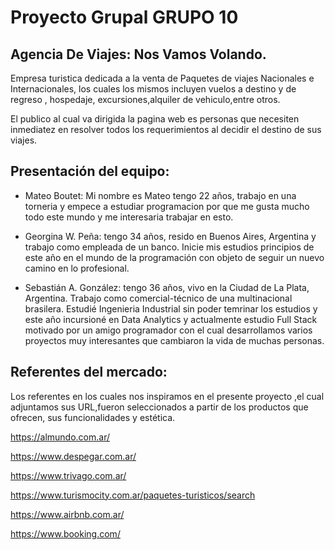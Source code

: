 # Proyecto Grupal GRUPO 10

## Agencia De Viajes: Nos Vamos Volando.

Empresa turistica dedicada a la venta de Paquetes de viajes Nacionales e Internacionales, los cuales los mismos incluyen vuelos a destino y de regreso , hospedaje, excursiones,alquiler de vehiculo,entre otros.

El publico al cual va dirigida la pagina web es personas que necesiten inmediatez en resolver todos los requerimientos al decidir el destino de sus viajes.

## Presentación del equipo:

- Mateo Boutet: Mi nombre es Mateo tengo 22 años, trabajo en una torneria y empece a estudiar programacion 
por que me gusta mucho todo este mundo y me interesaria trabajar en esto.

- Georgina W. Peña: tengo 34 años, resido en Buenos Aires, Argentina y trabajo como empleada de un banco. Inicie mis estudios principios de este año en el mundo de la programación con objeto de seguir un nuevo camino en lo profesional.

- Sebastián A. González: tengo 36 años, vivo en la Ciudad de La Plata, Argentina. Trabajo como comercial-técnico de una multinacional brasilera. Estudié Ingenieria Industrial sin poder temrinar los estudios y este año incursioné en Data Analytics y actualmente estudio Full Stack motivado por un amigo programador con el cual desarrollamos varios proyectos muy interesantes que cambiaron la vida de muchas personas.

## Referentes del mercado:
Los referentes en los cuales nos inspiramos en el presente proyecto ,el cual adjuntamos sus URL,fueron seleccionados a partir de los productos que ofrecen, sus funcionalidades y estética. 

https://almundo.com.ar/

https://www.despegar.com.ar/

https://www.trivago.com.ar/

https://www.turismocity.com.ar/paquetes-turisticos/search

https://www.airbnb.com.ar/

https://www.booking.com/
